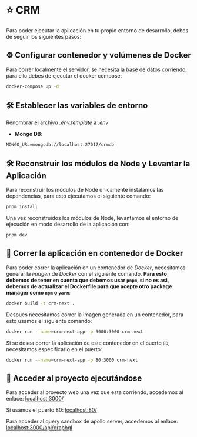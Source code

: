 # ⭐ CRM

Para poder ejecutar la aplicación en tu propio entorno de desarrollo, debes de seguir los siguientes pasos:

## ⚙️ Configurar contenedor y volúmenes de Docker

Para correr localmente el servidor, se necesita la base de datos corriendo, para ello debes de ejecutar el docker compose:

```sh
docker-compose up -d
```

## 🛠️ Establecer las variables de entorno

Renombrar el archivo _.env.template_ a _.env_

- **Mongo DB**:

```env
MONGO_URL=mongodb://localhost:27017/crmdb
```

## 🛠️ Reconstruir los módulos de Node y Levantar la Aplicación

Para reconstruir los módulos de Node unicamente instalamos las dependencias, para esto ejecutamos el siguiente comando:

```sh
pnpm install
```

Una vez reconstruidos los módulos de Node, levantamos el entorno de ejecución en modo desarrollo de la aplicación con:

```sh
pnpm dev
```

## 🐳 Correr la aplicación en contenedor de Docker

Para poder correr la aplicación en un contenedor de _Docker_, necesitamos generar la _imagen_ de _Docker_ con el siguiente comando. **Para esto debemos de tener en cuenta que debemos usar `pnpm`, si no es asi, debemos de actualizar el Dockerfile para que acepte otro package manager como `npm` o `yarn`**:

```sh
docker build -t crm-next .
```

Después necesitamos correr la imagen generada en un contenedor, para esto usamos el siguiente comando:

```sh
docker run --name=crm-next-app -p 3000:3000 crm-next
```

Si se desea correr la aplicación de este contenedor en el puerto `80`, necesitamos especificarlo en el puerto:

```sh
docker run --name=crm-next-app -p 80:3000 crm-next
```

## 💜 Acceder al proyecto ejecutándose

Para acceder al proyecto web una vez que esta corriendo, accedemos al enlace: <localhost:3000/>

Si usamos el puerto 80: <localhost:80/>

Para acceder al query sandbox de apollo server, accedemos al enlace: <localhost:3000/api/graphql>
